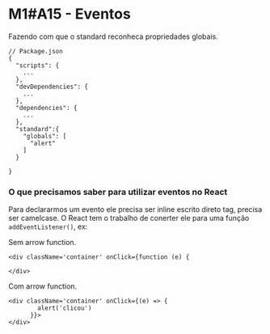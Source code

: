 # M1#A15 - Eventos

Fazendo com que o standard reconheca propriedades globais.
```
// Package.json
{
  "scripts": {
    ...
  },
  "devDependencies": {
    ...
  },
  "dependencies": {
    ...
  },
  "standard":{
    "globals": [
      "alert"
    ]
  }

}
```

### O que precisamos saber para utilizar eventos no React
Para declararmos um evento ele precisa ser inline escrito direto tag, precisa ser camelcase. O React tem o trabalho de conerter ele para uma função `addEventListener()`, ex: 

Sem arrow function.
```
<div className='container' onClick={function (e) {

</div>
```

Com arrow function.
```
<div className='container' onClick={(e) => {
        alert('clicou')
      }}>
</div>
```
